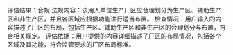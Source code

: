 评估结果：合规
法规内容：该用人单位生产厂区应合理划分为生产区、辅助生产区和非生产区，并且各区域应根据功能进行适当布置。
检查情况：用户输入的内容描述了厂区的布局，包括生产区、辅助生产区和非生产区的合理划分与布置，符合相关规定。
评估依据：用户提供的内容详细描述了厂区的布局情况，包括各个区域及其功能，符合监管要求的厂区布局标准。